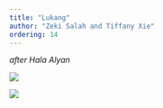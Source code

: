 ```yaml
---
title: "Lukang"
author: "Zeki Salah and Tiffany Xie"
ordering: 14
---
```


_after Hala Alyan_

![](/assets/images/zine/z4/lukang/IMG_5446.JPG)

![](/assets/images/zine/z4/lukang/Spirituality-Poem-Lukang.jpg)

